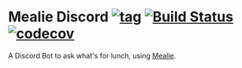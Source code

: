 # Mealie Discord [![tag](https://img.shields.io/github/tag/namelivia/mealie-discord.svg)](https://github.com/namelivia/mealie-discord/releases) [![Build Status](https://github.com/namelivia/mealie-discord/actions/workflows/build.yml/badge.svg)](https://github.com/namelivia/mealie-discord/actions/workflows/build.yml) [![codecov](https://codecov.io/gh/namelivia/mealie-discord/graph/badge.svg?token=uLLVJM5cW6)](https://codecov.io/gh/namelivia/mealie-discord)

A Discord Bot to ask what's for lunch, using [Mealie](http://mealie.io/).
